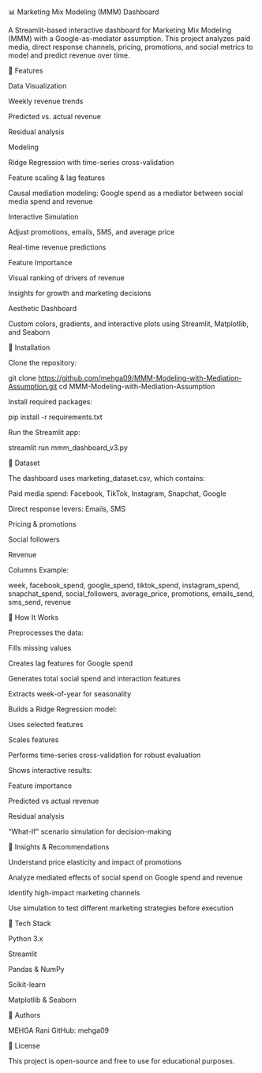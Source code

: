 📊 Marketing Mix Modeling (MMM) Dashboard

A Streamlit-based interactive dashboard for Marketing Mix Modeling (MMM) with a Google-as-mediator assumption. This project analyzes paid media, direct response channels, pricing, promotions, and social metrics to model and predict revenue over time.

🔹 Features

Data Visualization

Weekly revenue trends

Predicted vs. actual revenue

Residual analysis

Modeling

Ridge Regression with time-series cross-validation

Feature scaling & lag features

Causal mediation modeling: Google spend as a mediator between social media spend and revenue

Interactive Simulation

Adjust promotions, emails, SMS, and average price

Real-time revenue predictions

Feature Importance

Visual ranking of drivers of revenue

Insights for growth and marketing decisions

Aesthetic Dashboard

Custom colors, gradients, and interactive plots using Streamlit, Matplotlib, and Seaborn

🔹 Installation

Clone the repository:

git clone https://github.com/mehga09/MMM-Modeling-with-Mediation-Assumption.git
cd MMM-Modeling-with-Mediation-Assumption


Install required packages:

pip install -r requirements.txt


Run the Streamlit app:

streamlit run mmm_dashboard_v3.py

🔹 Dataset

The dashboard uses marketing_dataset.csv, which contains:

Paid media spend: Facebook, TikTok, Instagram, Snapchat, Google

Direct response levers: Emails, SMS

Pricing & promotions

Social followers

Revenue

Columns Example:

week, facebook_spend, google_spend, tiktok_spend, instagram_spend,
snapchat_spend, social_followers, average_price, promotions, emails_send,
sms_send, revenue

🔹 How It Works

Preprocesses the data:

Fills missing values

Creates lag features for Google spend

Generates total social spend and interaction features

Extracts week-of-year for seasonality

Builds a Ridge Regression model:

Uses selected features

Scales features

Performs time-series cross-validation for robust evaluation

Shows interactive results:

Feature importance

Predicted vs actual revenue

Residual analysis

“What-If” scenario simulation for decision-making

🔹 Insights & Recommendations

Understand price elasticity and impact of promotions

Analyze mediated effects of social spend on Google spend and revenue

Identify high-impact marketing channels

Use simulation to test different marketing strategies before execution

🔹 Tech Stack

Python 3.x

Streamlit

Pandas & NumPy

Scikit-learn

Matplotlib & Seaborn

🔹 Authors

MEHGA Rani
GitHub: mehga09

🔹 License

This project is open-source and free to use for educational purposes.